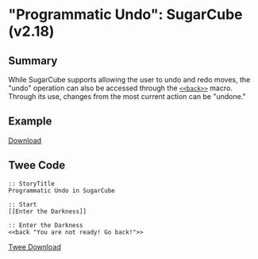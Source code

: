# "Programmatic Undo": SugarCube (v2.18)

## Summary

While SugarCube supports allowing the user to undo and redo moves, the "undo" operation can also be accessed through the [`<<back>>`](http://www.motoslave.net/sugarcube/2/docs/macros.html#macros-back) macro. Through its use, changes from the most current action can be "undone."

## Example

[Download](sugarcube_programmaticundo_example.html)

## Twee Code

```twee
:: StoryTitle
Programmatic Undo in SugarCube

:: Start
[[Enter the Darkness]]

:: Enter the Darkness
<<back "You are not ready! Go back!">>
```

[Twee Download](sugarcube_programmaticundo_twee.txt)
